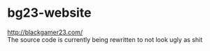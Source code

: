 # bg23-website
http://blackgamer23.com/ <br>
The source code is currently being rewritten to not look ugly as shit
